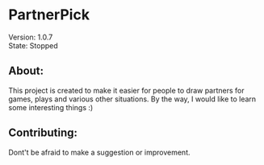 # PartnerPick
Version: 1.0.7
<br>
State: Stopped

## About:

This project is created to make it easier for people to draw partners for games, plays and various other situations.
By the way, I would like to learn some interesting things :)

## Contributing:

Dont't be afraid to make a suggestion or improvement.

